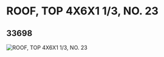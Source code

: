 # ROOF, TOP 4X6X1 1/3, NO. 23
## 33698
![ROOF, TOP 4X6X1 1/3, NO. 23](https://lc-www-live-s.legocdn.com/media/bricks/5/2/6189155.jpg)